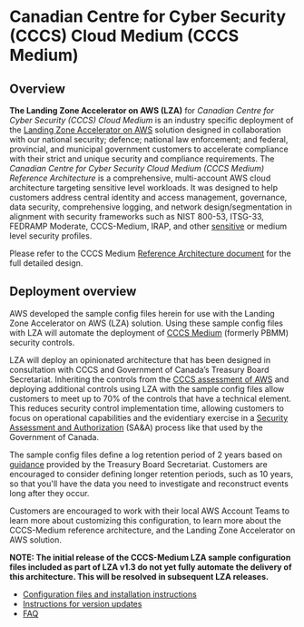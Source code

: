 # Canadian Centre for Cyber Security (CCCS) Cloud Medium (CCCS Medium)

## Overview
**The Landing Zone Accelerator on AWS (LZA)** for _Canadian Centre for Cyber Security (CCCS) Cloud Medium_ is an industry specific deployment of the [Landing Zone Accelerator on AWS](https://aws.amazon.com/solutions/implementations/landing-zone-accelerator-on-aws/) solution designed in collaboration with our national security; defence; national law enforcement; and federal, provincial, and municipal government customers to accelerate compliance with their strict and unique security and compliance requirements. The _Canadian Centre for Cyber Security Cloud Medium (CCCS Medium) Reference Architecture_ is a comprehensive, multi-account AWS cloud architecture targeting sensitive level workloads. It was designed to help customers address central identity and access management, governance, data security, comprehensive logging, and network design/segmentation in alignment with security frameworks such as NIST 800-53, ITSG-33, FEDRAMP Moderate, CCCS-Medium, IRAP, and other [sensitive][sensitive] or medium level security profiles.

Please refer to the CCCS Medium [Reference Architecture document](./architecture-doc/readme.md) for the full detailed design.

## Deployment overview
AWS developed the sample config files herein for use with the Landing Zone Accelerator on AWS (LZA) solution. Using these sample config files with LZA will automate the deployment of [CCCS Medium](https://www.canada.ca/en/government/system/digital-government/digital-government-innovations/cloud-services/government-canada-security-control-profile-cloud-based-it-services.html) (formerly PBMM) security controls.

LZA will deploy an opinionated architecture that has been designed in consultation with CCCS and Government of Canada’s Treasury Board Secretariat. Inheriting the controls from the [CCCS assessment of AWS](https://aws.amazon.com/compliance/services-in-scope/CCCS/) and deploying additional controls using LZA with the sample config files allow customers to meet up to 70% of the controls that have a technical element. This reduces security control implementation time, allowing customers to focus on operational capabilities and the evidentiary exercise in a [Security Assessment and Authorization](https://www.cyber.gc.ca/en/guidance/guidance-cloud-security-assessment-and-authorization-itsp50105) (SA&A) process like that used by the Government of Canada.

The sample config files define a log retention period of 2 years based on [guidance](https://www.canada.ca/en/government/system/digital-government/online-security-privacy/event-logging-guidance.html) provided by the Treasury Board Secretariat.  Customers are encouraged to consider defining longer retention periods, such as 10 years, so that you'll have the data you need to investigate and reconstruct events long after they occur.

Customers are encouraged to work with their local AWS Account Teams to learn more about customizing this configuration, to learn more about the CCCS-Medium reference architecture, and the Landing Zone Accelerator on AWS solution.

**NOTE: The initial release of the CCCS-Medium LZA sample configuration files included as part of LZA v1.3 do not yet fully automate the delivery of this architecture. This will be resolved in subsequent LZA releases.**

-  [Configuration files and installation instructions](./install.md)
-  [Instructions for version updates](./update-instructions.md)
-  [FAQ](./documentation/FAQ.md)


[sensitive]: https://www.canada.ca/en/government/system/digital-government/modern-emerging-technologies/cloud-services/government-canada-security-control-profile-cloud-based-it-services.html#toc4